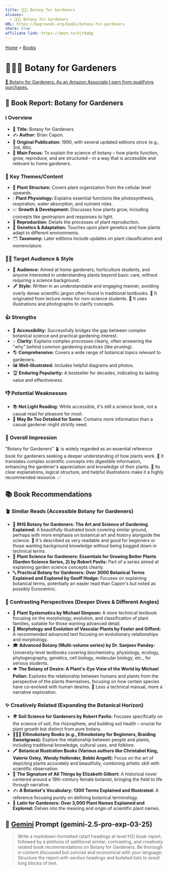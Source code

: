 ```yaml
---
title: 🌿🧑‍🌾 Botany for Gardeners
aliases:
  - 🌿🧑‍🌾 Botany for Gardeners
URL: https://bagrounds.org/books/botany-for-gardeners
share: true
affiliate link: https://amzn.to/4jt9qQg
---
```

[Home](../index.md) > [Books](./index.md)  
# 🌿🧑‍🌾 Botany for Gardeners  
[🛒 Botany for Gardeners. As an Amazon Associate I earn from qualifying purchases.](https://amzn.to/4jt9qQg)  
  
## 📖 Book Report: Botany for Gardeners  
  
### ℹ️ Overview  
  
* 🌿 **Title:** Botany for Gardeners  
* ✍️ **Author:** Brian Capon.  
* 📅 **Original Publication:** 1990, with several updated editions since (e.g., 3rd, 4th).  
* 🎯 **Main Focus:** To explain the science of botany – how plants function, grow, reproduce, and are structured – in a way that is accessible and relevant to home gardeners.  
  
### 🔑 Key Themes/Content  
  
* 🌱 **Plant Structure:** Covers plant organization from the cellular level upwards.  
* 💧 **Plant Physiology:** Explains essential functions like photosynthesis, respiration, water absorption, and nutrient roles.  
* 📈 **Growth & Development:** Discusses how plants grow, including concepts like geotropism and responses to light.  
* 🌸 **Reproduction:** Details the processes of plant reproduction.  
* 🧬 **Genetics & Adaptation:** Touches upon plant genetics and how plants adapt to different environments.  
* 🗂️ **Taxonomy:** Later editions include updates on plant classification and nomenclature.  
  
### 🧑‍🌾 Target Audience & Style  
  
* 👥 **Audience:** Aimed at home gardeners, horticulture students, and anyone interested in understanding plants beyond basic care, without requiring a science background.  
* 🖋️ **Style:** Written in an understandable and engaging manner, avoiding overly dense scientific jargon often found in traditional textbooks. 📝 It originated from lecture notes for non-science students. 📸 It uses illustrations and photographs to clarify concepts.  
  
### 👍 Strengths  
  
* 🤝 **Accessibility:** Successfully bridges the gap between complex botanical science and practical gardening interest.  
* 💡 **Clarity:** Explains complex processes clearly, often answering the "why" behind common gardening practices (like pruning).  
* 🌎 **Comprehensive:** Covers a wide range of botanical topics relevant to gardeners.  
* 🖼️ **Well-Illustrated:** Includes helpful diagrams and photos.  
* 🏆 **Enduring Popularity:** A bestseller for decades, indicating its lasting value and effectiveness.  
  
### 👎 Potential Weaknesses  
  
* 📚 **Not Light Reading:** While accessible, it's still a science book, not a casual read for pleasure for most.  
* 🤯 **May Be Too Detailed for Some:** Contains more information than a casual gardener might strictly need.  
  
### 💭 Overall Impression  
  
"Botany for Gardeners" 🪴 is widely regarded as an essential reference book for gardeners seeking a deeper understanding of how plants work. 🔬 It translates complex scientific concepts into digestible information, enhancing the gardener's appreciation and knowledge of their plants. 📖 Its clear explanations, logical structure, and helpful illustrations make it a highly recommended resource. ✅  
  
## 📚 Book Recommendations  
  
### 🪴 Similar Reads (Accessible Botany for Gardeners)  
  
* 🎨 **RHS Botany for Gardeners: The Art and Science of Gardening Explained:** A beautifully illustrated book covering similar ground, perhaps with more emphasis on botanical art and history alongside the science. 📖 It's described as very readable and good for beginners or those wanting background knowledge without being bogged down in technical terms.  
* 🧪 **Plant Science for Gardeners: Essentials for Growing Better Plants (Garden Science Series, 2) by Robert Pavlis:** Part of a series aimed at explaining garden science concepts clearly.  
* 🔤 **Practical Botany for Gardeners: Over 3000 Botanical Terms Explained and Explored by Geoff Hodge:** Focuses on explaining botanical terms, potentially an easier read than Capon's but noted as possibly Eurocentric.  
  
### 🧐 Contrasting Perspectives (Deeper Dives & Different Angles)  
  
* 🌿 **Plant Systematics by Michael Simpson:** A more technical textbook focusing on the morphology, evolution, and classification of plant families, suitable for those wanting advanced detail.  
* 🌳 **Morphology and Evolution of Vascular Plants by Foster and Gifford:** A recommended advanced text focusing on evolutionary relationships and morphology.  
* 🎓 **Advanced Botany (Multi-volume series) by Dr. Sanjeev Pandey:** University-level textbooks covering biochemistry, physiology, ecology, phytogeography, genetics, cell biology, molecular biology, etc., for serious students.  
* 👁️ **The Botany of Desire: A Plant's-Eye View of the World by Michael Pollan:** Explores the relationship between humans and plants from the perspective of the plants themselves, focusing on how certain species have co-evolved with human desires. 📖 Less a technical manual, more a narrative exploration.  
  
### ✨ Creatively Related (Expanding the Botanical Horizon)  
  
* 🌍 **Soil Science for Gardeners by Robert Pavlis:** Focuses specifically on the science of soil, the rhizosphere, and building soil health – crucial for plant growth but distinct from pure botany.  
* 🧑‍🤝‍🧑 **Ethnobotany Books (e.g., Ethnobotany for Beginners, Braiding Sweetgrass):** Explore the relationship between people and plants, including traditional knowledge, cultural uses, and folklore.  
* 🖍️ **Botanical Illustration Books (Various authors like Christabel King, Valerie Oxley, Wendy Hollender, Bobbi Angell):** Focus on the art of depicting plants accurately and beautifully, combining artistic skill with scientific observation.  
* 📜 **The Signature of All Things by Elizabeth Gilbert:** A historical novel centered around a 19th-century female botanist, bringing the field to life through narrative.  
* ✍️ **A Botanist's Vocabulary: 1300 Terms Explained and Illustrated:** A reference focusing purely on defining botanical terminology.  
* 📜 **Latin for Gardeners: Over 3,000 Plant Names Explained and Explored:** Delves into the meaning and origin of scientific plant names.  
  
## 💬 [Gemini](../software/gemini.md) Prompt (gemini-2.5-pro-exp-03-25)  
> Write a markdown-formatted (start headings at level H2) book report, followed by a plethora of additional similar, contrasting, and creatively related book recommendations on Botany for Gardeners. Be thorough in content discussed but concise and economical with your language. Structure the report with section headings and bulleted lists to avoid long blocks of text.